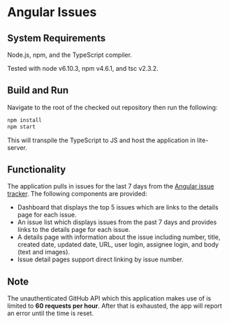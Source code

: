 # Angular Issues

## System Requirements

Node.js, npm, and the TypeScript compiler.

Tested with node v6.10.3, npm v4.6.1, and tsc v2.3.2.

## Build and Run

Navigate to the root of the checked out repository then run the following:

```sh
npm install
npm start
```

This will transpile the TypeScript to JS and host the application in lite-server.

## Functionality

The application pulls in issues for the last 7 days from the [Angular issue tracker](https://github.com/angular/angular/issues). The following components are provided:

* Dashboard that displays the top 5 issues which are links to the details page for each issue.
* An issue list which displays issues from the past 7 days and provides links to the details page for each issue.
* A details page with information about the issue including number, title, created date, updated date, URL, user login, assignee login, and body (text and images).
* Issue detail pages support direct linking by issue number.

## Note

The unauthenticated GitHub API which this application makes use of is limited to **60 requests per hour**. After that is exhausted, the app will report an error until the time is reset.